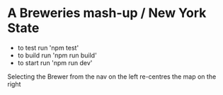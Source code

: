 # A Breweries mash-up / New York State

- to test run 'npm test'
- to build run 'npm run build'
- to start run 'npm run dev'

Selecting the Brewer from the nav on the left re-centres the map on the right

